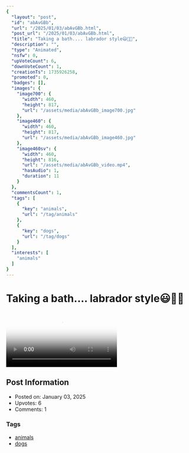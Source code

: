 ```yaml
---
{
  "layout": "post",
  "id": "abAvGBb",
  "url": "/2025/01/03/abAvGBb.html",
  "post_url": "/2025/01/03/abAvGBb.html",
  "title": "Taking a bath.... labrador style😃🐾💦",
  "description": "",
  "type": "Animated",
  "nsfw": 0,
  "upVoteCount": 6,
  "downVoteCount": 1,
  "creationTs": 1735926258,
  "promoted": 0,
  "badges": [],
  "images": {
    "image700": {
      "width": 460,
      "height": 817,
      "url": "/assets/media/abAvGBb_image700.jpg"
    },
    "image460": {
      "width": 460,
      "height": 817,
      "url": "/assets/media/abAvGBb_image460.jpg"
    },
    "image460sv": {
      "width": 460,
      "height": 816,
      "url": "/assets/media/abAvGBb_video.mp4",
      "hasAudio": 1,
      "duration": 11
    }
  },
  "commentsCount": 1,
  "tags": [
    {
      "key": "animals",
      "url": "/tag/animals"
    },
    {
      "key": "dogs",
      "url": "/tag/dogs"
    }
  ],
  "interests": [
    "animals"
  ]
}
---
```


# Taking a bath.... labrador style😃🐾💦

<video controls playsinline loop poster="/assets/media/abAvGBb_image460.jpg">
  <source src="/assets/media/abAvGBb_video.mp4" type="video/mp4">
  Your browser does not support the video tag.
</video>

## Post Information

- Posted on: January 03, 2025
- Upvotes: 6
- Comments: 1

### Tags

- [animals](/tag/animals)
- [dogs](/tag/dogs)
